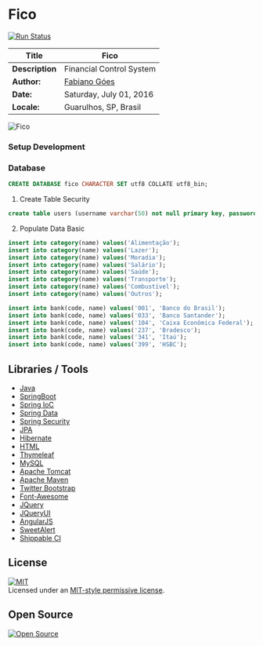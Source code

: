 # Fico

[![Run Status](https://api.shippable.com/projects/577d64723be4f4faa56bfb60/badge?branch=master)](https://app.shippable.com/projects/577d64723be4f4faa56bfb60)

| Title            | Fico                       |
|------------------|----------------------------|
| **Description**  | Financial Control System   |
| **Author:**      | [Fabiano Góes][23]         |
| **Date:**        | Saturday, July 01, 2016    |
| **Locale:**      | Guarulhos, SP, Brasil      |

![Fico][4]

### Setup Development  

### Database
```sql
CREATE DATABASE fico CHARACTER SET utf8 COLLATE utf8_bin;
```   

1. Create Table Security    
```sql
create table users (username varchar(50) not null primary key, password varchar(255) not null,    enabled boolean not null) engine = InnoDb;create table authorities (    username varchar(50) not null,    authority varchar(50) not null,    foreign key (username) references users (username),    unique index authorities_idx_1 (username, authority)) engine = InnoDb;
```   

2. Populate Data Basic   
```sql
insert into category(name) values('Alimentação');
insert into category(name) values('Lazer');
insert into category(name) values('Moradia');
insert into category(name) values('Salário');
insert into category(name) values('Saúde');
insert into category(name) values('Transporte');
insert into category(name) values('Combustível');
insert into category(name) values('Outros');

insert into bank(code, name) values('001', 'Banco do Brasil');
insert into bank(code, name) values('033', 'Banco Santander');
insert into bank(code, name) values('104', 'Caixa Econômica Federal');
insert into bank(code, name) values('237', 'Bradesco');
insert into bank(code, name) values('341', 'Itaú');
insert into bank(code, name) values('399', 'HSBC');
```   


Libraries / Tools
---------
* [Java][21]
* [SpringBoot][15]
* [Spring IoC][16]
* [Spring Data][17]
* [Spring Security][18]
* [JPA][19]
* [Hibernate][20]
* [HTML][22]
* [Thymeleaf][14]
* [MySQL][13]
* [Apache Tomcat][12]
* [Apache Maven][11]
* [Twitter Bootstrap][9]
* [Font-Awesome][10]
* [JQuery][7]
* [JQueryUI][8]
* [AngularJS][6]
* [SweetAlert][5]
* [Shippable CI][24]

License
-------
[![MIT][0]][1]   
Licensed under an [MIT-style permissive license][0].   

Open Source
-----------
[![Open Source][2]][3]  

[0]: https://raw.githubusercontent.com/fabianogoes/Fico/master/src/main/resources/static/img/mit-license.png
[1]: https://raw.githubusercontent.com/fabianogoes/Fico/master/LICENSE
[2]: https://raw.githubusercontent.com/fabianogoes/Fico/master/src/main/resources/static/img/opensource-iniciative.png
[3]: https://en.wikipedia.org/wiki/Open_Source_Initiative
[4]: https://raw.githubusercontent.com/fabianogoes/Fico/master/src/main/resources/static/img/print-dashboard.png
[5]: http://t4t5.github.io/sweetalert/
[6]: https://angularjs.org/
[7]: http://jquery.com/
[8]: https://jqueryui.com/
[9]: http://getbootstrap.com/
[10]: http://fontawesome.io/
[11]: http://maven.apache.org/
[12]: http://tomcat.apache.org/
[13]: https://www.mysql.com/
[14]: http://www.thymeleaf.org/
[15]: http://projects.spring.io/spring-boot/
[16]: http://docs.spring.io/spring/docs/current/spring-framework-reference/html/beans.html
[17]: http://projects.spring.io/spring-data/
[18]: http://projects.spring.io/spring-security/
[19]: https://pt.wikipedia.org/wiki/Java_Persistence_API
[20]: http://hibernate.org/
[21]: http://www.oracle.com/technetwork/pt/java/javase/downloads/index.html
[22]: https://pt.wikipedia.org/wiki/HTML
[23]: http://fabianogoes.github.io/
[24]: shippable.com
